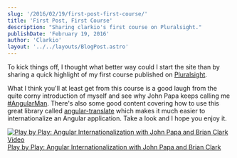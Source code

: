 ```yaml
---
slug: '/2016/02/19/first-post-first-course/'
title: 'First Post, First Course'
description: "Sharing clarkio's first course on Pluralsight."
publishDate: 'February 19, 2016'
author: 'Clarkio'
layout: '../../layouts/BlogPost.astro'
---
```


<!--
/2016/02/19/first-post-first-course/ -->

To kick things off, I thought what better way could I start the site than by sharing a quick highlight of my first course published on [Pluralsight](https://app.pluralsight.com).

What I think you'll at least get from this course is a good laugh from the quite corny introduction of myself and see why John Papa keeps calling me [#AngularMan](https://twitter.com/John_Papa/status/652627547377811456). There's also some good content covering how to use this great library called [angular-translate](https://angular-translate.github.io/) which makes it much easier to internationalize an Angular application. Take a look and I hope you enjoy it.

<a href="http://jpapa.me/pbpngi18n">
    <img src="/assets/blog/first-post-first-course/pbp-angular-i18n.png" alt="Play by Play: Angular Internationalization with John Papa and Brian Clark Video">
</a>
<a href="http://jpapa.me/pbpngi18n" class="caption">
    Play by Play: Angular Internationalization with John Papa and Brian Clark
</a>
